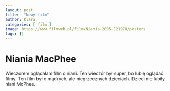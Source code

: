 ```yaml
---
layout: post
title:  "Nowy film"
author: Klara
categories: [ film ]
image: https://www.filmweb.pl/film/Niania-2005-121978/posters
tags: []
---
```


# Niania MacPhee
Wieczorem oglądałam film o niani. Ten wieczór był super, bo lubię oglądać filmy. Ten film był o mądrych, ale niegrzecznych dzieciach. Dzieci nie lubiły niani McPhee.

